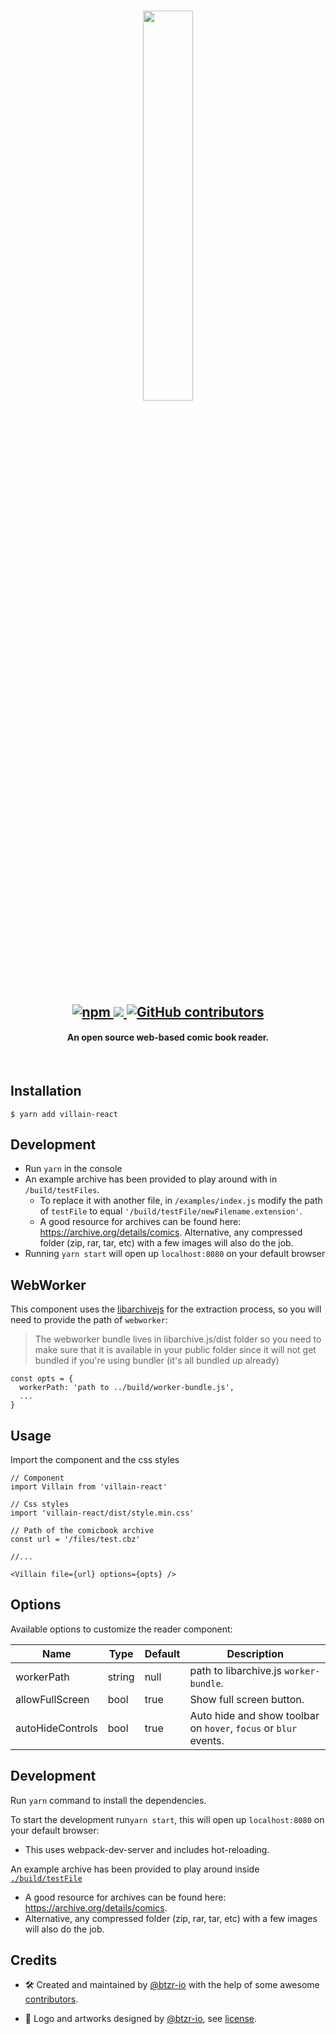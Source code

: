<h1 align=center>
 <img align=center width="40%" src="https://user-images.githubusercontent.com/14793624/59959492-854cd400-9475-11e9-9149-4d21baa5591c.png" />
</h1>

<h2 align=center>
  <a href="https://david-dm.org/btzr-io/Villain" title="dependencies status">
    <img alt="npm" src="https://img.shields.io/npm/v/villain-react">
  </a>
  <a href="https://david-dm.org/btzr-io/Villain" title="dependencies status">
    <img src="https://david-dm.org/btzr-io/Villain/status.svg"/>
  </a>
  <a href="https://github.com/btzr-io/Villain/graphs/contributors">
    <img alt="GitHub contributors" src="https://img.shields.io/github/contributors/btzr-io/Villain.svg" alt="contributors">
  </a>
</h2>

<h4 align="center">
An open source web-based comic book reader.
</h4>

<br/>

## Installation

```SHELL
$ yarn add villain-react
```

## Development

- Run `yarn` in the console
- An example archive has been provided to play around with in `/build/testFiles`.
  - To replace it with another file, in `/examples/index.js` modify the path of `testFile` to equal `'/build/testFile/newFilename.extension'`.
  - A good resource for archives can be found here: https://archive.org/details/comics. Alternative, any compressed folder (zip, rar, tar, etc) with a few images will also do the job.
- Running `yarn start` will open up `localhost:8080` on your default browser

## WebWorker

This component uses the [libarchivejs](https://github.com/nika-begiashvili/libarchivejs) for the extraction process,
so you will need to provide the path of `webworker`:

> The webworker bundle lives in libarchive.js/dist folder so you need to make sure that it is available in your public folder since it will not get bundled if you're using bundler (it's all bundled up already)

```JSX
const opts = {
  workerPath: 'path to ../build/worker-bundle.js',
  ...
}
```

## Usage

Import the component and the css styles

```JSX
// Component
import Villain from 'villain-react'

// Css styles
import 'villain-react/dist/style.min.css'

// Path of the comicbook archive
const url = '/files/test.cbz'

//...

<Villain file={url} options={opts} />
```

## Options

Available options to customize the reader component:

| Name             | Type   | Default | Description                                                      |
| ---------------- | ------ | ------- | ---------------------------------------------------------------- |
| workerPath       | string | null    | path to libarchive.js `worker-bundle`.                           |
| allowFullScreen  | bool   | true    | Show full screen button.                                         |
| autoHideControls | bool   | true    | Auto hide and show toolbar on `hover`, `focus` or `blur` events. |


## Development

Run `yarn` command to install the dependencies.

To start the development run`yarn start`, this will open up `localhost:8080` on your default browser:
- This uses webpack-dev-server and includes hot-reloading.

An example archive has been provided to play around inside [`./build/testFile`](https://github.com/btzr-io/Villain/tree/master/build/testFile)
- A good resource for archives can be found here: https://archive.org/details/comics.
- Alternative, any compressed folder (zip, rar, tar, etc) with a few images will also do the job.

## Credits

- :hammer_and_wrench: Created and maintained by [@btzr-io](https://github.com/btzr-io) with the help of some awesome [contributors](https://github.com/btzr-io/Villain/graphs/contributors).

- :art: Logo and artworks designed by [@btzr-io](https://github.com/btzr-io), see [license](https://github.com/btzr-io/Villain/blob/master/ARTWORKS_LICENSE.md).
